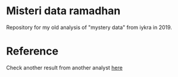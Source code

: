# Misteri data ramadhan

Repository for my old analysis of "mystery data" from iykra in 2019.

# Reference

Check another result from another analyst [here](https://github.com/RaudhohFitraHumamy/Tantangan-Misteri-Ramadhan-2019)